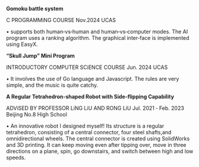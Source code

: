 <strong>Gomoku battle system </strong>

C PROGRAMMiNG COURSE Nov.2024 UCAS

• supports both human‑vs‑human and human‑vs‑computer modes. The AI program uses a ranking algorithm. The graphical inter‑face is implemented using EasyX.

<strong>“Skull Jump” Mini Program </strong>

INTRODUCTORY COMPUTER SCiENCE COURSE Jun. 2024 UCAS

• It involves the use of Go language and Javascript. The rules are very simple, and the music is quite catchy.

<strong>A Regular Tetrahedron‑shaped Robot with Side‑flipping Capability </strong>

ADViSED BY PROFESSOR LiNG LiU AND RONG LiU Jul. 2021 ‑ Feb. 2023 Beijing No.8 High School

• An innovative robot I designed myself! Its structure is a regular tetrahedron, consisting of a central connector, four steel shafts,and omnidirectional wheels. The central connector is created using SolidWorks and 3D printing. It can keep moving even after tipping over, move in three directions on a plane, spin, go downstairs, and switch between high and low speeds.

